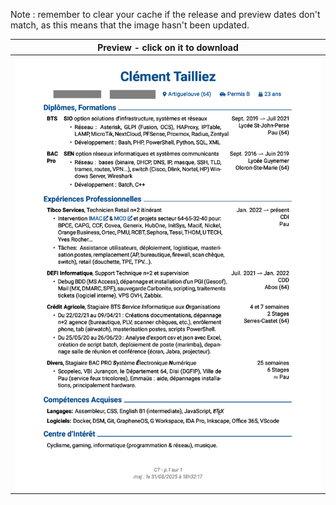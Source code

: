 Note : remember to clear your cache if the release and preview dates don't match, as this means that the image hasn't been updated.

| Preview - click on it to download |
| ---------- |
| <a href=https://github.com/c2tz/cv/releases/download/2025-08-31_18-32-19/CV_NAME.pdf><img src=https://raw.githubusercontent.com/c2tz/cv/main/CV_NAME.png alt=CV Preview></a> |
